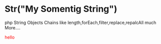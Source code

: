 # Str("My Somentig String")
php String Objects Chains like length,forEach,filter,replace,repalcAll much More....
<div style='color:red'>hello</div>
